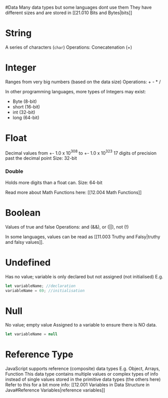 #Data 
Many data types but some languages dont use them
They have different sizes and are stored in [[21.010 Bits and Bytes|bits]]
# String
A series of characters (`char`)
Operations: Conecatenation (+)

# Integer
Ranges from very big numbers (based on the data size)
Operations: + - * /

In other programming languages, more types of Integers may exist:
- Byte (8-bit)
- short (16-bit)
- int (32-bit)
- long (64-bit)
# Float
Decimal values from +- 1.0 x 10$^3$$^0$$^8$ to +- 1.0 x 10$^3$$^2$$^3$ 
17 digits of precision past the decimal point
Size: 32-bit

### Double
Holds more digits than a float can.
Size: 64-bit

Read more about Math Functions here: [[12.004 Math Functions]]

# Boolean
Values of true and false
Operations: and (&&), or (||), not (!)

In some languages, values can be read as [[11.003 Truthy and Falsy|truthy and falsy values]].

# Undefined
Has no value; variable is only declared but not assigned (not initialised)
E.g.
``` js
let variableName; //declaration
variableName = 69; //initialisation
```

# Null
No value; empty value
Assigned to a variable to ensure there is NO data.
```js
let variableName = null
```
# Reference Type
JavaScript supports reference (composite) data types
E.g. Object, Arrays, Function
This data type contains multiple values or complex types of info instead of single values stored in the primitive data types (the others here)
Refer to this for a bit more info: [[12.001 Variables in Data Structure in Java#Reference Variables|reference variables]]

